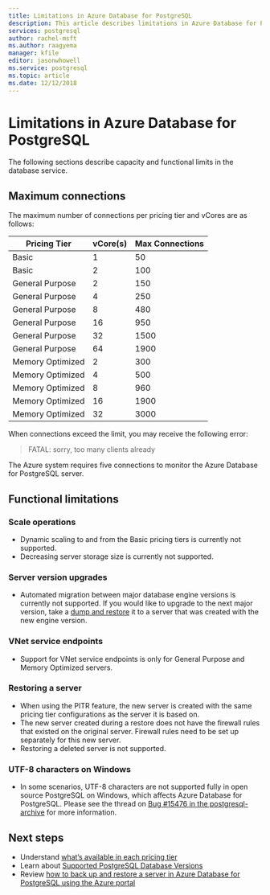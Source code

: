 ```yaml
---
title: Limitations in Azure Database for PostgreSQL
description: This article describes limitations in Azure Database for PostgreSQL, such as number of connection and storage engine options.
services: postgresql
author: rachel-msft
ms.author: raagyema
manager: kfile
editor: jasonwhowell
ms.service: postgresql
ms.topic: article
ms.date: 12/12/2018
---
```

# Limitations in Azure Database for PostgreSQL
The following sections describe capacity and functional limits in the database service.

## Maximum connections
The maximum number of connections per pricing tier and vCores are as follows: 

|**Pricing Tier**| **vCore(s)**| **Max Connections** |
|---|---|---|
|Basic| 1| 50 |
|Basic| 2| 100 |
|General Purpose| 2| 150|
|General Purpose| 4| 250|
|General Purpose| 8| 480|
|General Purpose| 16| 950|
|General Purpose| 32| 1500|
|General Purpose| 64| 1900|
|Memory Optimized| 2| 300|
|Memory Optimized| 4| 500|
|Memory Optimized| 8| 960|
|Memory Optimized| 16| 1900|
|Memory Optimized| 32| 3000|

When connections exceed the limit, you may receive the following error:
> FATAL:  sorry, too many clients already

The Azure system requires five connections to monitor the Azure Database for PostgreSQL server. 

## Functional limitations
### Scale operations
- Dynamic scaling to and from the Basic pricing tiers is currently not supported.
- Decreasing server storage size is currently not supported.

### Server version upgrades
- Automated migration between major database engine versions is currently not supported. If you would like to upgrade to the next major version, take a [dump and restore](./howto-migrate-using-dump-and-restore.md) it to a server that was created with the new engine version.

### VNet service endpoints
- Support for VNet service endpoints is only for General Purpose and Memory Optimized servers.

### Restoring a server
- When using the PITR feature, the new server is created with the same pricing tier configurations as the server it is based on.
- The new server created during a restore does not have the firewall rules that existed on the original server. Firewall rules need to be set up separately for this new server.
- Restoring a deleted server is not supported.

### UTF-8 characters on Windows
- In some scenarios, UTF-8 characters are not supported fully in open source PostgreSQL on Windows, which affects Azure Database for PostgreSQL. Please see the thread on [Bug #15476 in the postgresql-archive](https://www.postgresql-archive.org/BUG-15476-Problem-on-show-trgm-with-4-byte-UTF-8-characters-td6056677.html) for more information.

## Next steps
- Understand [what’s available in each pricing tier](concepts-pricing-tiers.md)
- Learn about [Supported PostgreSQL Database Versions](concepts-supported-versions.md)
- Review [how to back up and restore a server in Azure Database for PostgreSQL using the Azure portal](howto-restore-server-portal.md)
